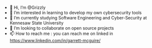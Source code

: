 - 👋 Hi, I’m @Grizzly
- 👀 I’m interested in learning to develop my own cybersecurity tools
- 🌱 I’m currently studying Software Engineering and Cyber-Security at Kennesaw State University
- 💞️ I’m looking to collaborate on open source projects 
- 📫 How to reach me : you can reach me on linked in https://www.linkedin.com/in/garrett-mcguire/

<!---
GarrettMcGuire54/GarrettMcGuire54 is a ✨ special ✨ repository because its `README.md` (this file) appears on your GitHub profile.
You can click the Preview link to take a look at your changes.
--->
